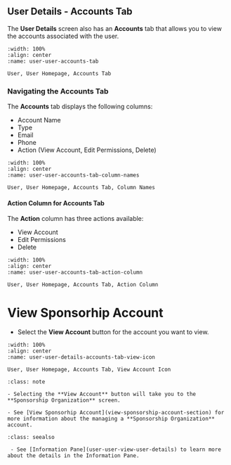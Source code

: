 

## User Details - Accounts Tab 


The **User Details** screen also has an **Accounts** tab that allows you to view the accounts associated with the user.


```{figure} ../../_static/solo_app/User/User-Detail/accounts-tab.jpeg
:width: 100%
:align: center
:name: user-user-accounts-tab

User, User Homepage, Accounts Tab
```

### Navigating the Accounts Tab

The **Accounts** tab displays the following columns:

- Account Name
- Type
- Email
- Phone
- Action (View Account, Edit Permissions, Delete)

```{figure} ../../_static/solo_app/User/User-Detail/accounts-tab-column-names.jpeg
:width: 100%
:align: center
:name: user-user-accounts-tab-column-names

User, User Homepage, Accounts Tab, Column Names
```

####  Action Column for Accounts Tab


The **Action** column has three actions available:

- View Account
- Edit Permissions
- Delete


```{figure} ../../_static/solo_app/User/User-Detail/accounts-tab-action-section.jpg
:width: 100%
:align: center
:name: user-user-accounts-tab-action-column

User, User Homepage, Accounts Tab, Action Column
```


# View Sponsorhip Account


- Select the **View Account** button for the account you want to view. 

```{figure} ../../_static/solo_app/User/User-Detail/user-user-details-accounts-tab-view-icon.jpg
:width: 100%
:align: center
:name: user-user-details-accounts-tab-view-icon

User, User Homepage, Accounts Tab, View Account Icon
```

```{admonition} Note
:class: note

- Selecting the **View Account** button will take you to the **Sponsorship Organization** screen.

- See [View Sponsorhip Account](view-sponsorship-account-section) for more information about the managing a **Sponsorship Organization** account.
```


```{admonition}  Seealso
:class: seealso

 - See [Information Pane](user-user-view-user-details) to learn more about the details in the Information Pane.

```
